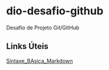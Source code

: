 # dio-desafio-github
Desafio de Projeto Git/GitHub

## Links Úteis
[Sintaxe_BAsica_Markdown](https://www.markdownguide.org/basic-syntax/)

